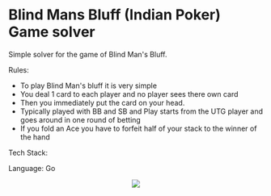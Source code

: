 # Blind Mans Bluff (Indian Poker) Game solver

Simple solver for the game of Blind Man's Bluff.

Rules:
 - To play Blind Man's bluff it is very simple
 - You deal 1 card to each player and no player sees there own card
 - Then you immediately put the card on your head.
 - Typically played with BB and SB and Play starts from the UTG player and goes around in one round of betting
 - If you fold an Ace you have to forfeit half of your stack to the winner of the hand

Tech Stack:

Language: Go

<p align="center">
  <img src="https://github.com/user-attachments/assets/a6751f14-62ea-4812-9959-e03a7b8534f6"/>
</p>
